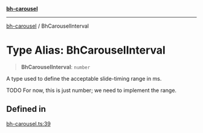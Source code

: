 [**bh-carousel**](../README.md)

---

[bh-carousel](../README.md) / BhCarouselInterval

# Type Alias: BhCarouselInterval

> **BhCarouselInterval**: `number`

A type used to define the acceptable slide-timing range in ms.

TODO For now, this is just number; we need to implement the range.

## Defined in

[bh-carousel.ts:39](https://github.com/ctorgalson/bh-carousel/blob/6c33b0d3a704ad95e70c04d12e26515453fdea2b/src/bh-carousel.ts#L39)
